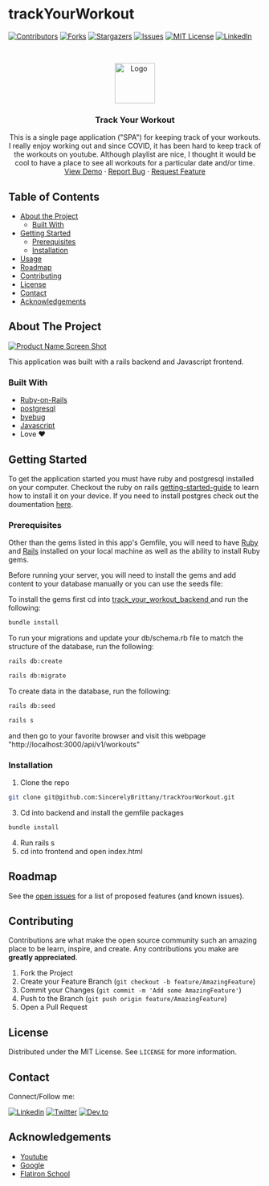 # trackYourWorkout
[![Contributors][contributors-shield]][contributors-url]
[![Forks][forks-shield]][forks-url]
[![Stargazers][stars-shield]][stars-url]
[![Issues][issues-shield]][issues-url]
[![MIT License][license-shield]][license-url]
[![LinkedIn][linkedin-shield]][linkedin-url]



<!-- PROJECT LOGO -->
<br />
<p align="center">
  <a href="https://www.example.com/">
    <img src="https://www.example.com/" alt="Logo" width="80" height="80">
  </a>

  <h3 align="center"> Track Your Workout</h3>

  <p align="center">
    This is a single page application ("SPA") for keeping track of your workouts. I really enjoy working out and since COVID, it has been hard to keep track of the workouts on youtube. Although playlist are nice, I thought it would be cool to have a place to see all workouts for a particular date and/or time.
    <br />
    <!-- <a href="https://www.example.com/"><strong>Explore the docs »</strong></a>
    <br />
    <br />-->
    <a href="https://www.youtube.com/watch?v=yA5mG-l8TuA&ab_channel=BuildWithBrittany">View Demo</a> 
    ·
    <a href="https://github.com/SincerelyBrittany//trackYourWorkout/issues">Report Bug</a>
    ·
    <a href="https://github.com/SincerelyBrittany//trackYourWorkout/issues">Request Feature</a> 
  </p>
</p>



<!-- TABLE OF CONTENTS -->
## Table of Contents

* [About the Project](#about-the-project)
  * [Built With](#built-with)
* [Getting Started](#getting-started)
  * [Prerequisites](#prerequisites)
  * [Installation](#installation)
* [Usage](#usage)
* [Roadmap](#roadmap)
* [Contributing](#contributing)
* [License](#license)
* [Contact](#contact)
* [Acknowledgements](#acknowledgements)



<!-- ABOUT THE PROJECT -->
## About The Project

[![Product Name Screen Shot][product-screenshot]](https://www.example.com/)

This application was built with a rails backend and Javascript frontend. 

### Built With
* [Ruby-on-Rails](https://guides.rubyonrails.org/)
* [postgresql](https://www.postgresql.org/)
* [byebug](https://rubygems.org/gems/byebug/versions/9.0.6)
* [Javascript](https://developer.mozilla.org/en-US/docs/Web/JavaScript)
*  Love ❤️


<!-- GETTING STARTED -->
## Getting Started

To get the application started you must have ruby and postgresql installed on your computer. Checkout the ruby on rails [getting-started-guide](https://guides.rubyonrails.org/v5.0/getting_started.html) to learn how to install it on your device. If you need to install postgres check out the doumentation [here](https://www.postgresql.org/about/).

### Prerequisites
Other than the gems listed in this app's Gemfile, you will need to have [Ruby](https://www.ruby-lang.org/en/downloads/) and [Rails](https://guides.rubyonrails.org/v5.0/getting_started.html) installed on your local machine as well as the ability to install Ruby gems.

Before running your server, you will need to install the gems and add content to your database manually or you can use the seeds file:

To install the gems first cd into <a href="https://github.com/SincerelyBrittany/track_your_workout_backend"> track_your_workout_backend </a> and run the following:

```sh
bundle install
```

To run your migrations and update your db/schema.rb file to match the structure of the database, run the following:

```sh
rails db:create
```

```sh
rails db:migrate
```

To create data in the database, run the following:
```sh
rails db:seed
```

```sh
rails s
```
and then go to your favorite browser and visit this webpage "http://localhost:3000/api/v1/workouts" 

### Installation

1. Clone the repo
```sh
git clone git@github.com:SincerelyBrittany/trackYourWorkout.git
```
3. Cd into backend and install the gemfile packages
```sh
bundle install
```
4. Run rails s
5. cd into frontend and open index.html


<!-- USAGE EXAMPLES -->
<!-- ## Usage

Use this space to show useful examples of how a project can be used. Additional screenshots, code examples and demos work well in this space. You may also link to more resources.

_For more examples, please refer to the [Documentation](https://example.com)_

 -->

<!-- ROADMAP -->
## Roadmap

See the [open issues](https://github.com/SincerelyBrittany//trackYourWorkout/issues) for a list of proposed features (and known issues).



<!-- CONTRIBUTING -->
## Contributing

Contributions are what make the open source community such an amazing place to be learn, inspire, and create. Any contributions you make are **greatly appreciated**.

1. Fork the Project
2. Create your Feature Branch (`git checkout -b feature/AmazingFeature`)
3. Commit your Changes (`git commit -m 'Add some AmazingFeature'`)
4. Push to the Branch (`git push origin feature/AmazingFeature`)
5. Open a Pull Request

<!-- LICENSE -->
## License

Distributed under the MIT License. See `LICENSE` for more information.

## Contact
Connect/Follow me:

[![Linkedin][linkedin-shield]][linkedin-url]
[![Twitter][twitter-shield]][twitter-url]
[![Dev.to][dev-to-shield]][dev-to-url]


<!-- ACKNOWLEDGEMENTS -->
## Acknowledgements
* [Youtube](https://youtube.com)
* [Google](https://google.com)
* [Flatiron School](https://flatironschool.com/)


<!-- MARKDOWN LINKS & IMAGES -->
<!-- https://www.markdownguide.org/basic-syntax/#reference-style-links -->
[contributors-shield]: https://img.shields.io/github/contributors/SincerelyBrittany//trackYourWorkout.svg?style=flat-square
[contributors-url]: https://github.com/SincerelyBrittany/trackYourWorkout/graphs/contributors
[forks-shield]: https://img.shields.io/github/forks/SincerelyBrittany//trackYourWorkout.svg?style=flat-square
[forks-url]: https://github.com/SincerelyBrittany//trackYourWorkout/network/members
[stars-shield]: https://img.shields.io/github/stars/SincerelyBrittany//trackYourWorkout.svg?style=flat-square
[stars-url]: https://github.com/SincerelyBrittany/trackYourWorkout/stargazers
[issues-shield]: https://img.shields.io/github/issues/SincerelyBrittany//trackYourWorkout.svg?style=flat-square
[issues-url]: https://github.com/SincerelyBrittany/trackYourWorkout/issues
[license-shield]: https://img.shields.io/github/license/SincerelyBrittany/trackYourWorkout.svg?style=flat-square
[license-url]: https://github.com/SincerelyBrittany/trackYourWorkout/blob/master/LICENSE
[linkedin-shield]: https://img.shields.io/badge/-LinkedIn-black.svg?style=flat-square&logo=linkedin&colorB=555
[linkedin-url]: https://www.linkedin.com/in/sincerelybrittany/
[twitter-shield]:https://img.shields.io/twitter/url?style=social&url=https%3A%2F%2Ftwitter.com%2FSincerelyBrittt
[twitter-url]: https://twitter.com/SincerelyBrittt
[dev-to-url]: https://dev.to/sincerelybrittany
[dev-to-shield]:https://img.shields.io/badge/-Dev.to-black.svg?style=flat-square&logo=dev.to&colorB=555
[product-screenshot]: https://github.com/SincerelyBrittany/trackYourWorkout/blob/master//trackYourWorkout/assets/images/Sep-16-2020%2017-22-22.gif